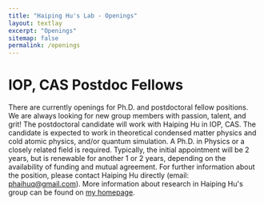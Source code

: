```yaml
---
title: "Haiping Hu's Lab - Openings"
layout: textlay
excerpt: "Openings"
sitemap: false
permalink: /openings
---
```


# IOP, CAS Postdoc Fellows

There are currently openings for Ph.D. and postdoctoral fellow positions. We are always looking for new group members with passion, talent, and grit! The postdoctoral candidate will work with Haiping Hu in IOP, CAS. The candidate is expected to work in theoretical condensed matter physics and cold atomic physics, and/or quantum simulation. A Ph.D. in Physics or a closely related field is required. Typically, the initial appointment will be 2 years, but is renewable for another 1 or 2 years, depending on the availability of funding and mutual agreement. For further information about the position, please contact Haiping Hu directly (email: phaihuq@gmail.com). More information about research in Haiping Hu's group can be found on [my homepage](https://hhp-phys.github.io/).
